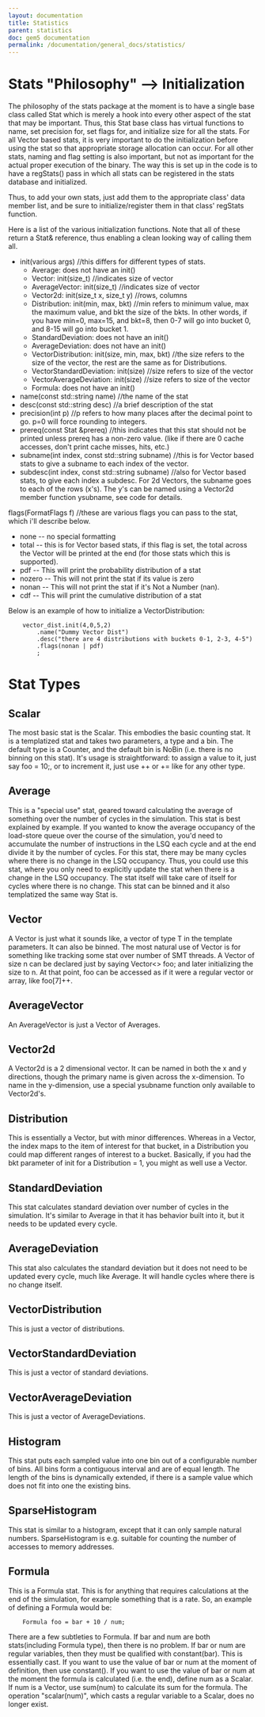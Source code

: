 ```yaml
---
layout: documentation
title: Statistics
parent: statistics
doc: gem5 documentation
permalink: /documentation/general_docs/statistics/
---
```


# Stats "Philosophy" --> Initialization #
The philosophy of the stats package at the moment is to have a single base class called Stat which is merely a hook into every other aspect of the stat that may be important. Thus, this Stat base class has virtual functions to name, set precision for, set flags for, and initialize size for all the stats. For all Vector based stats, it is very important to do the initialization before using the stat so that appropriate storage allocation can occur. For all other stats, naming and flag setting is also important, but not as important for the actual proper execution of the binary. The way this is set up in the code is to have a regStats() pass in which all stats can be registered in the stats database and initialized.

Thus, to add your own stats, just add them to the appropriate class' data member list, and be sure to initialize/register them in that class' regStats function.

Here is a list of the various initialization functions. Note that all of these return a Stat& reference, thus enabling a clean looking way of calling them all.

* init(various args) //this differs for different types of stats.
   * Average: does not have an init()
   * Vector: init(size_t) //indicates size of vector
   * AverageVector: init(size_t) //indicates size of vector
   * Vector2d: init(size_t x, size_t y) //rows, columns
   * Distribution: init(min, max, bkt) //min refers to minimum value, max the maximum value, and bkt the size of the bkts. In other words, if you have min=0, max=15, and bkt=8, then 0-7 will go into bucket 0, and 8-15 will go into bucket 1.
   * StandardDeviation: does not have an init()
   * AverageDeviation: does not have an init()
   * VectorDistribution: init(size, min, max, bkt) //the size refers to the size of the vector, the rest are the same as for Distributions.
   * VectorStandardDeviation: init(size) //size refers to size of the vector
   * VectorAverageDeviation: init(size) //size refers to size of the vector
   * Formula: does not have an init()
* name(const std::string name) //the name of the stat
* desc(const std::string desc) //a brief description of the stat
* precision(int p) //p refers to how many places after the decimal point to go. p=0 will force rounding to integers.
* prereq(const Stat &prereq) //this indicates that this stat should not be printed unless prereq has a non-zero value. (like if there are 0 cache accesses, don't print cache misses, hits, etc.)
* subname(int index, const std::string subname) //this is for Vector based stats to give a subname to each index of the vector.
* subdesc(int index, const std::string subname) //also for Vector based stats, to give each index a subdesc. For 2d Vectors, the subname goes to each of the rows (x's). The y's can be named using a Vector2d member function ysubname, see code for details.

flags(FormatFlags f) //these are various flags you can pass to the stat, which i'll describe below.

* none -- no special formatting
* total -- this is for Vector based stats, if this flag is set, the total across the Vector will be printed at the end (for those stats which this is supported).
* pdf -- This will print the probability distribution of a stat
* nozero -- This will not print the stat if its value is zero
* nonan -- This will not print the stat if it's Not a Number (nan).
* cdf -- This will print the cumulative distribution of a stat

Below is an example of how to initialize a VectorDistribution:

```
    vector_dist.init(4,0,5,2)
        .name("Dummy Vector Dist")
        .desc("there are 4 distributions with buckets 0-1, 2-3, 4-5")
        .flags(nonan | pdf)
        ;
```
# Stat Types #
## Scalar ## 
The most basic stat is the Scalar. This embodies the basic counting stat. It is a templatized stat and takes two parameters, a type and a bin. The default type is a Counter, and the default bin is NoBin (i.e. there is no binning on this stat). It's usage is straightforward: to assign a value to it, just say foo = 10;, or to increment it, just use ++ or += like for any other type.
## Average ##
This is a "special use" stat, geared toward calculating the average of something over the number of cycles in the simulation. This stat is best explained by example. If you wanted to know the average occupancy of the load-store queue over the course of the simulation, you'd need to accumulate the number of instructions in the LSQ each cycle and at the end divide it by the number of cycles. For this stat, there may be many cycles where there is no change in the LSQ occupancy. Thus, you could use this stat, where you only need to explicitly update the stat when there is a change in the LSQ occupancy. The stat itself will take care of itself for cycles where there is no change. This stat can be binned and it also templatized the same way Stat is.
## Vector ##
A Vector is just what it sounds like, a vector of type T in the template parameters. It can also be binned. The most natural use of Vector is for something like tracking some stat over number of SMT threads. A Vector of size n can be declared just by saying Vector<> foo; and later initializing the size to n. At that point, foo can be accessed as if it were a regular vector or array, like foo[7]++.
## AverageVector ##
An AverageVector is just a Vector of Averages.
## Vector2d ##
A Vector2d is a 2 dimensional vector. It can be named in both the x and y directions, though the primary name is given across the x-dimension. To name in the y-dimension, use a special ysubname function only available to Vector2d's.
## Distribution ##
This is essentially a Vector, but with minor differences. Whereas in a Vector, the index maps to the item of interest for that bucket, in a Distribution you could map different ranges of interest to a bucket. Basically, if you had the bkt parameter of init for a Distribution = 1, you might as well use a Vector.
## StandardDeviation ##
This stat calculates standard deviation over number of cycles in the simulation. It's similar to Average in that it has behavior built into it, but it needs to be updated every cycle.
## AverageDeviation ##
This stat also calculates the standard deviation but it does not need to be updated every cycle, much like Average. It will handle cycles where there is no change itself.
## VectorDistribution ##
This is just a vector of distributions.
## VectorStandardDeviation ##
This is just a vector of standard deviations.
## VectorAverageDeviation ##
This is just a vector of AverageDeviations.
## Histogram ##
This stat puts each sampled value into one bin out of a configurable number of bins. All bins form a contiguous interval and are of equal length. The length of the bins is dynamically extended, if there is a sample value which does not fit into one the existing bins.
## SparseHistogram ##
This stat is similar to a histogram, except that it can only sample natural numbers. SparseHistogram is e.g. suitable for counting the number of accesses to memory addresses.
## Formula ##
This is a Formula stat. This is for anything that requires calculations at the end of the simulation, for example something that is a rate. So, an example of defining a Formula would be:

```
    Formula foo = bar + 10 / num;
```

There are a few subtleties to Formula. If bar and num are both stats(including Formula type), then there is no problem. If bar or num are regular variables, then they must be qualified with constant(bar). This is essentially cast. If you want to use the value of bar or num at the moment of definition, then use constant(). If you want to use the value of bar or num at the moment the formula is calculated (i.e. the end), define num as a Scalar. If num is a Vector, use sum(num) to calculate its sum for the formula. The operation "scalar(num)", which casts a regular variable to a Scalar, does no longer exist.
